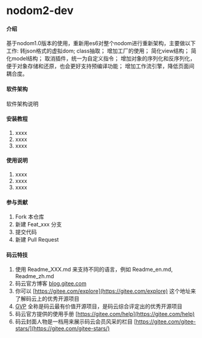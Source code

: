 # nodom2-dev

#### 介绍
基于nodom1.0版本的使用，重新用es6对整个nodom进行重新架构，主要做以下工作:
转json格式的虚拟dom;
class抽取；
增加工厂的使用；
简化view结构；
简化model结构；
取消插件，统一为自定义指令；
增加对象的序列化和反序列化，便于对象存储和还原，也会更好支持预编译功能；
增加工作流引擎，降低页面间耦合度。

#### 软件架构
软件架构说明


#### 安装教程

1. xxxx
2. xxxx
3. xxxx

#### 使用说明

1. xxxx
2. xxxx
3. xxxx

#### 参与贡献

1. Fork 本仓库
2. 新建 Feat_xxx 分支
3. 提交代码
4. 新建 Pull Request


#### 码云特技

1. 使用 Readme\_XXX.md 来支持不同的语言，例如 Readme\_en.md, Readme\_zh.md
2. 码云官方博客 [blog.gitee.com](https://blog.gitee.com)
3. 你可以 [https://gitee.com/explore](https://gitee.com/explore) 这个地址来了解码云上的优秀开源项目
4. [GVP](https://gitee.com/gvp) 全称是码云最有价值开源项目，是码云综合评定出的优秀开源项目
5. 码云官方提供的使用手册 [https://gitee.com/help](https://gitee.com/help)
6. 码云封面人物是一档用来展示码云会员风采的栏目 [https://gitee.com/gitee-stars/](https://gitee.com/gitee-stars/)